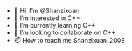 - 👋 Hi, I’m @Shanzixuan
- 👀 I’m interested in C++
- 🌱 I’m currently learning C++
- 💞️ I’m looking to collaborate on C++
- 📫 How to reach me Shanzixuan_2008

<!---
Shanzixuan/Shanzixuan is a ✨ special ✨ repository because its `README.md` (this file) appears on your GitHub profile.
You can click the Preview link to take a look at your changes.
--->
